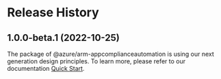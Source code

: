 # Release History
    
## 1.0.0-beta.1 (2022-10-25)

The package of @azure/arm-appcomplianceautomation is using our next generation design principles. To learn more, please refer to our documentation [Quick Start](https://aka.ms/js-track2-quickstart).
